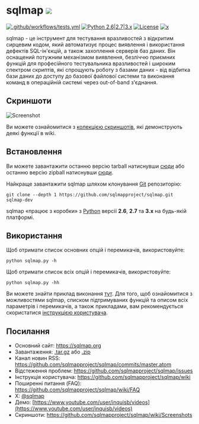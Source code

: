 # sqlmap ![](https://i.imgur.com/fe85aVR.png)

[![.github/workflows/tests.yml](https://github.com/sqlmapproject/sqlmap/actions/workflows/tests.yml/badge.svg)](https://github.com/sqlmapproject/sqlmap/actions/workflows/tests.yml) [![Python 2.6|2.7|3.x](https://img.shields.io/badge/python-2.6|2.7|3.x-yellow.svg)](https://www.python.org/) [![License](https://img.shields.io/badge/license-GPLv2-red.svg)](https://raw.githubusercontent.com/sqlmapproject/sqlmap/master/LICENSE) [![x](https://img.shields.io/badge/x-@sqlmap-blue.svg)](https://x.com/sqlmap)

sqlmap - це інструмент для тестування вразливостей з відкритим сирцевим кодом, який автоматизує процес виявлення і використання дефектів SQL-ін'єкцій, а також захоплення серверів баз даних. Він оснащений потужним механізмом виявлення, безліччю приємних функцій для професійного тестувальника вразливостей і широким спектром скриптів, які спрощують роботу з базами даних - від відбитка бази даних до доступу до базової файлової системи та виконання команд в операційній системі через out-of-band з'єднання.

Скриншоти
----

![Screenshot](https://raw.github.com/wiki/sqlmapproject/sqlmap/images/sqlmap_screenshot.png)

Ви можете ознайомитися з [колекцією скриншотів](https://github.com/sqlmapproject/sqlmap/wiki/Screenshots), які демонструють деякі функції в wiki.

Встановлення
----

Ви можете завантажити останню версію tarball натиснувши [сюди](https://github.com/sqlmapproject/sqlmap/tarball/master) або останню версію zipball натиснувши [сюди](https://github.com/sqlmapproject/sqlmap/zipball/master).

Найкраще завантажити sqlmap шляхом клонування [Git](https://github.com/sqlmapproject/sqlmap) репозиторію:

    git clone --depth 1 https://github.com/sqlmapproject/sqlmap.git sqlmap-dev

sqlmap «працює з коробки» з [Python](https://www.python.org/download/) версії **2.6**, **2.7** та **3.x** на будь-якій платформі.

Використання
----

Щоб отримати список основних опцій і перемикачів, використовуйте:

    python sqlmap.py -h

Щоб отримати список всіх опцій і перемикачів, використовуйте:

    python sqlmap.py -hh

Ви можете знайти приклад виконання [тут](https://asciinema.org/a/46601).
Для того, щоб ознайомитися з можливостями sqlmap, списком підтримуваних функцій та описом всіх параметрів і перемикачів, а також прикладами, вам рекомендується скористатися [інструкцією користувача](https://github.com/sqlmapproject/sqlmap/wiki/Usage).

Посилання
----

* Основний сайт: https://sqlmap.org
* Завантаження: [.tar.gz](https://github.com/sqlmapproject/sqlmap/tarball/master) або [.zip](https://github.com/sqlmapproject/sqlmap/zipball/master)
* Канал новин RSS: https://github.com/sqlmapproject/sqlmap/commits/master.atom
* Відстеження проблем: https://github.com/sqlmapproject/sqlmap/issues
* Інструкція користувача: https://github.com/sqlmapproject/sqlmap/wiki
* Поширенні питання (FAQ): https://github.com/sqlmapproject/sqlmap/wiki/FAQ
* X: [@sqlmap](https://x.com/sqlmap)
* Демо: [https://www.youtube.com/user/inquisb/videos](https://www.youtube.com/user/inquisb/videos)
* Скриншоти: https://github.com/sqlmapproject/sqlmap/wiki/Screenshots
